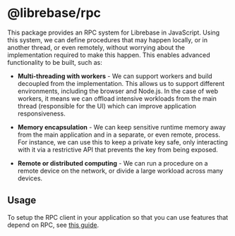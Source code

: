 # @librebase/rpc

This package provides an RPC system for Librebase in JavaScript. Using this system, we can define procedures that may happen locally, or in another thread, or even remotely, without worrying about the implementation required to make this happen. This enables advanced functionality to be built, such as:

- **Multi-threading with workers** - We can support workers and build decoupled from the implementation. This allows us to support different environments, including the browser and Node.js. In the case of web workers, it means we can offload intensive workloads from the main thread (responsible for the UI) which can improve application responsiveness.

- **Memory encapsulation** - We can keep sensitive runtime memory away from the main application and in a separate, or even remote, process. For instance, we can use this to keep a private key safe, only interacting with it via a restrictive API that prevents the key from being exposed.

- **Remote or distributed computing** - We can run a procedure on a remote device on the network, or divide a large workload across many devices.

## Usage

To setup the RPC client in your application so that you can use features that depend on RPC, see [this guide](https://librebase.io/docs/documents/RPC.Guides.Client_Setup_Guide.html).
